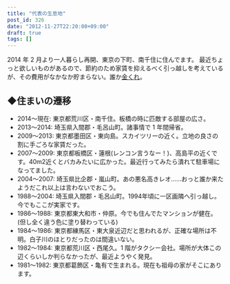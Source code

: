 ```yaml
---
title: "代表の生息地"
post_id: 326
date: "2012-11-27T22:20:00+09:00"
draft: true
tags: []
---
```



2014 年 2 月より一人暮らし再開、東京の下町、南千住に住んでます。 最近ちょっと欲しいものがあるので、節約のため家賃を抑えるべく引っ越しを考えているが、その費用がなかなか貯まらない。誰か[金くれ](http://kure.danmaq.com)。
## ◆住まいの遷移


  * 2014～現在: 東京都荒川区・南千住。板橋の時に匹敵する部屋の広さ。
  * 2013～2014: 埼玉県入間郡・毛呂山町。諸事情で 1 年間帰省。
  * 2009～2013: 東京都墨田区・東向島。スカイツリーの近く。立地の良さの割に手ごろな家賃だった。
  * 2007～2009: 東京都板橋区・蓮根(レンコン言うなー！)、高島平の近くです。40m2近くとバカみたいに広かった。最近行ってみたら潰れて駐車場になってました。
  * 2004～2007: 埼玉県比企郡・嵐山町。あの悪名高きレオ……おっと誰か来たようだこれ以上は言わないでおこう。
  * 1988～2004: 埼玉県入間郡・毛呂山町。1994年頃に一区画隣へ引っ越し。今でもここが実家です。
  * 1986～1988: 東京都東大和市・仲原。今でも住んでたマンションが健在。(但し全く違う色に塗り替わっている)
  * 1984～1986: 東京都練馬区・東大泉近辺だと思われるが、正確な場所は不明。白子川のほとりだったのは間違いない。
  * 1982～1984: 東京都荒川区・西尾久。1 階がタクシー会社。場所が大体この辺くらいしか判らなかったが、最近ようやく発見。
  * 1981～1982: 東京都葛飾区・亀有で生まれる。現在も祖母の家がそこにあります。
